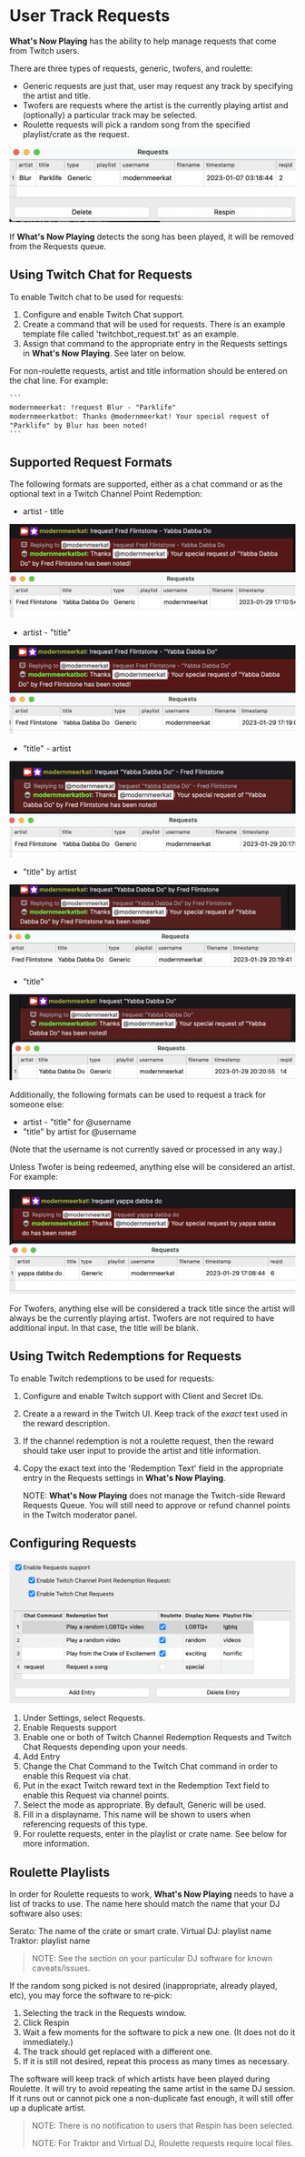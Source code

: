 # User Track Requests

**What's Now Playing** has the ability to help manage requests that come
from Twitch users.

There are three types of requests, generic, twofers, and roulette:

- Generic requests are just that, user may request any track by
  specifying the artist and title.
- Twofers are requests where the artist is the currently playing artist
  and (optionally) a particular track may be selected.
- Roulette requests will pick a random song from the specified
  playlist/crate as the request.

[![Request Window](images/requests_generic.png)](images/requests_generic.png)

If **What's Now Playing** detects the song has been played, it will be
removed from the Requests queue.

## Using Twitch Chat for Requests

To enable Twitch chat to be used for requests:

1. Configure and enable Twitch Chat support.
2. Create a command that will be used for requests. There is an example
    template file called 'twitchbot_request.txt' as an example.
3. Assign that command to the appropriate entry in the Requests
    settings in **What's Now Playing**. See later on below.

For non-roulette requests, artist and title information should be
entered on the chat line. For example:

    ```
    modernmeerkat: !request Blur - "Parklife"
    modernmeerkatbot: Thanks @modernmeerkat! Your special request of "Parklife" by Blur has been noted!
    ```

## Supported Request Formats

The following formats are supported, either as a chat command or as the
optional text in a Twitch Channel Point Redemption:

- artist - title

[![Artist + Title request example](images/artist_title_request.png)](images/artist_title_request.png)

- artist - "title"

[![Artist + Title with quotes request example](images/artist_title_withquotes_request.png)](images/artist_title_withquotes_request.png)

- "title" - artist

[![Title + artist request example](images/title_artist_request.png)](images/title_artist_request.png)

- "title" by artist

[![Title by artist request example](images/title_by_artist_request.png)](images/title_by_artist_request.png)

- "title"

[![Title with quotesrequest example](images/just_title_request.png)](images/just_title_request.png)

Additionally, the following formats can be used to request a track for
someone else:

- artist - "title" for @username
- "title" by artist for @username

(Note that the username is not currently saved or processed in any way.)

Unless Twofer is being redeemed, anything else will be considered an
artist. For example:

[![Generic request example](images/generic_request.png)](images/generic_request.png)

For Twofers, anything else will be considered a track title since the
artist will always be the currently playing artist. Twofers are not
required to have additional input. In that case, the title will be
blank.

## Using Twitch Redemptions for Requests

To enable Twitch redemptions to be used for requests:

1. Configure and enable Twitch support with Client and Secret IDs.

2. Create a a reward in the Twitch UI. Keep track of the
   _exact_ text used in the reward description.

3. If the channel redemption is not a roulette request, then the reward
   should take user input to provide the artist and title information.

4. Copy the exact text into the 'Redemption Text' field in the
    appropriate entry in the Requests settings in **What's Now
    Playing**.

    NOTE: **What's Now Playing** does not manage the Twitch-side Reward
    Requests Queue. You will still need to approve or refund channel
    points in the Twitch moderator panel.

## Configuring Requests

[![Request Settings](images/requests_settings.png)](images/requests_settings.png)

1. Under Settings, select Requests.
2. Enable Requests support
3. Enable one or both of Twitch Channel Redemption Requests and Twitch
   Chat Requests depending upon your needs.
4. Add Entry
5. Change the Chat Command to the Twitch Chat command in order to
   enable this Request via chat.
6. Put in the exact Twitch reward text in the Redemption Text field to
   enable this Request via channel points.
7. Select the mode as appropriate. By default, Generic will be used.
8. Fill in a displayname. This name will be shown to users when
   referencing requests of this type.
9. For roulette requests, enter in the playlist or crate name. See
   below for more information.

## Roulette Playlists

In order for Roulette requests to work, **What's Now Playing** needs to
have a list of tracks to use. The name here should match the name that
your DJ software also uses:

Serato: The name of the crate or smart crate. Virtual DJ: playlist name
Traktor: playlist name

> NOTE: See the section on your particular DJ software for known
> caveats/issues.

If the random song picked is not desired (inappropriate, already played,
etc), you may force the software to re-pick:

1. Selecting the track in the Requests window.
2. Click Respin
3. Wait a few moments for the software to pick a new one. (It does not
   do it immediately.)
4. The track should get replaced with a different one.
5. If it is still not desired, repeat this process as many times as
   necessary.

The software will keep track of which artists have been played during
Roulette. It will try to avoid repeating the same artist in the same DJ
session. If it runs out or cannot pick one a non-duplicate fast enough,
it will still offer up a duplicate artist.

> NOTE: There is no notification to users that Respin has been selected.
>
> NOTE: For Traktor and Virtual DJ, Roulette requests require local
> files.
